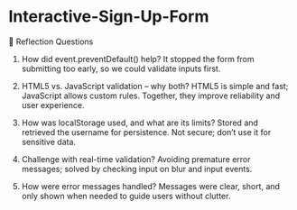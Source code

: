 # Interactive-Sign-Up-Form

📝 Reflection Questions
1. How did event.preventDefault() help?
It stopped the form from submitting too early, so we could validate inputs first.

2. HTML5 vs. JavaScript validation – why both?
HTML5 is simple and fast; JavaScript allows custom rules. Together, they improve reliability and user experience.

3. How was localStorage used, and what are its limits?
Stored and retrieved the username for persistence. Not secure; don’t use it for sensitive data.

4. Challenge with real-time validation?
Avoiding premature error messages; solved by checking input on blur and input events.

5. How were error messages handled?
Messages were clear, short, and only shown when needed to guide users without clutter.

